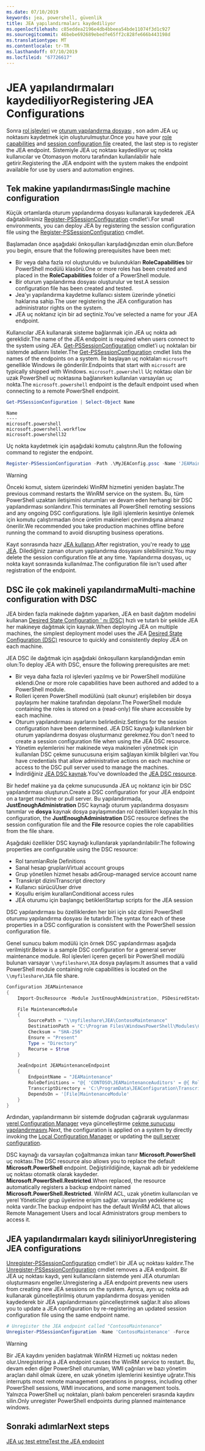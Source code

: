 ```yaml
---
ms.date: 07/10/2019
keywords: jea, powershell, güvenlik
title: JEA yapılandırmaları kaydediliyor
ms.openlocfilehash: c85eddea2196e4db4bbeea54bde11074f3d1c927
ms.sourcegitcommit: 46bebe692689ebedfe65ff2c828fe666b443198d
ms.translationtype: MT
ms.contentlocale: tr-TR
ms.lasthandoff: 07/10/2019
ms.locfileid: "67726617"
---
```

# <a name="registering-jea-configurations"></a><span data-ttu-id="6b497-103">JEA yapılandırmaları kaydediliyor</span><span class="sxs-lookup"><span data-stu-id="6b497-103">Registering JEA Configurations</span></span>

<span data-ttu-id="6b497-104">Sonra [rol işlevleri](role-capabilities.md) ve [oturum yapılandırma dosyası](session-configurations.md) , son adım JEA uç noktasını kaydetmek için oluşturulmuştur.</span><span class="sxs-lookup"><span data-stu-id="6b497-104">Once you have your [role capabilities](role-capabilities.md) and [session configuration file](session-configurations.md) created, the last step is to register the JEA endpoint.</span></span> <span data-ttu-id="6b497-105">Sistemiyle JEA uç noktası kaydediliyor uç nokta kullanıcılar ve Otomasyon motoru tarafından kullanılabilir hale getirir.</span><span class="sxs-lookup"><span data-stu-id="6b497-105">Registering the JEA endpoint with the system makes the endpoint available for use by users and automation engines.</span></span>

## <a name="single-machine-configuration"></a><span data-ttu-id="6b497-106">Tek makine yapılandırması</span><span class="sxs-lookup"><span data-stu-id="6b497-106">Single machine configuration</span></span>

<span data-ttu-id="6b497-107">Küçük ortamlarda oturum yapılandırma dosyası kullanarak kaydederek JEA dağıtabilirsiniz [Register-PSSessionConfiguration](/powershell/module/microsoft.powershell.core/register-pssessionconfiguration) cmdlet'i.</span><span class="sxs-lookup"><span data-stu-id="6b497-107">For small environments, you can deploy JEA by registering the session configuration file using the [Register-PSSessionConfiguration](/powershell/module/microsoft.powershell.core/register-pssessionconfiguration) cmdlet.</span></span>

<span data-ttu-id="6b497-108">Başlamadan önce aşağıdaki önkoşulları karşıladığınızdan emin olun:</span><span class="sxs-lookup"><span data-stu-id="6b497-108">Before you begin, ensure that the following prerequisites have been met:</span></span>

- <span data-ttu-id="6b497-109">Bir veya daha fazla rol oluşturuldu ve bulundukları **RoleCapabilities** bir PowerShell modülü klasörü.</span><span class="sxs-lookup"><span data-stu-id="6b497-109">One or more roles has been created and placed in the **RoleCapabilities** folder of a PowerShell module.</span></span>
- <span data-ttu-id="6b497-110">Bir oturum yapılandırma dosyası oluşturulur ve test.</span><span class="sxs-lookup"><span data-stu-id="6b497-110">A session configuration file has been created and tested.</span></span>
- <span data-ttu-id="6b497-111">Jea'yı yapılandırma kaydetme kullanıcı sistem üzerinde yönetici haklarına sahip.</span><span class="sxs-lookup"><span data-stu-id="6b497-111">The user registering the JEA configuration has administrator rights on the system.</span></span>
- <span data-ttu-id="6b497-112">JEA uç noktanız için bir ad seçtiniz.</span><span class="sxs-lookup"><span data-stu-id="6b497-112">You've selected a name for your JEA endpoint.</span></span>

<span data-ttu-id="6b497-113">Kullanıcılar JEA kullanarak sisteme bağlanmak için JEA uç nokta adı gereklidir.</span><span class="sxs-lookup"><span data-stu-id="6b497-113">The name of the JEA endpoint is required when users connect to the system using JEA.</span></span> <span data-ttu-id="6b497-114">[Get-PSSessionConfiguration](/powershell/module/microsoft.powershell.core/get-pssessionconfiguration) cmdlet'i uç noktaları bir sistemde adlarını listeler.</span><span class="sxs-lookup"><span data-stu-id="6b497-114">The [Get-PSSessionConfiguration](/powershell/module/microsoft.powershell.core/get-pssessionconfiguration) cmdlet lists the names of the endpoints on a system.</span></span> <span data-ttu-id="6b497-115">İle başlayan uç noktaları `microsoft` genellikle Windows ile gönderilir.</span><span class="sxs-lookup"><span data-stu-id="6b497-115">Endpoints that start with `microsoft` are typically shipped with Windows.</span></span> <span data-ttu-id="6b497-116">`microsoft.powershell` Uç noktası olan bir uzak PowerShell uç noktasına bağlanırken kullanılan varsayılan uç nokta.</span><span class="sxs-lookup"><span data-stu-id="6b497-116">The `microsoft.powershell` endpoint is the default endpoint used when connecting to a remote PowerShell endpoint.</span></span>

```powershell
Get-PSSessionConfiguration | Select-Object Name
```

```Output
Name
----
microsoft.powershell
microsoft.powershell.workflow
microsoft.powershell32
```

<span data-ttu-id="6b497-117">Uç nokta kaydetmek için aşağıdaki komutu çalıştırın.</span><span class="sxs-lookup"><span data-stu-id="6b497-117">Run the following command to register the endpoint.</span></span>

```powershell
Register-PSSessionConfiguration -Path .\MyJEAConfig.pssc -Name 'JEAMaintenance' -Force
```

> [!WARNING]
> <span data-ttu-id="6b497-118">Önceki komut, sistem üzerindeki WinRM hizmetini yeniden başlatır.</span><span class="sxs-lookup"><span data-stu-id="6b497-118">The previous command restarts the WinRM service on the system.</span></span> <span data-ttu-id="6b497-119">Bu, tüm PowerShell uzaktan iletişimini oturumları ve devam eden herhangi bir DSC yapılandırması sonlandırır.</span><span class="sxs-lookup"><span data-stu-id="6b497-119">This terminates all PowerShell remoting sessions and any ongoing DSC configurations.</span></span> <span data-ttu-id="6b497-120">İşle ilgili işlemlerin kesintiye önlemek için komutu çalıştırmadan önce üretim makineleri çevrimdışına almanız önerilir.</span><span class="sxs-lookup"><span data-stu-id="6b497-120">We recommended you take production machines offline before running the command to avoid disrupting business operations.</span></span>

<span data-ttu-id="6b497-121">Kayıt sonrasında hazır [JEA kullanın](using-jea.md).</span><span class="sxs-lookup"><span data-stu-id="6b497-121">After registration, you're ready to [use JEA](using-jea.md).</span></span> <span data-ttu-id="6b497-122">Dilediğiniz zaman oturum yapılandırma dosyasını silebilirsiniz.</span><span class="sxs-lookup"><span data-stu-id="6b497-122">You may delete the session configuration file at any time.</span></span> <span data-ttu-id="6b497-123">Yapılandırma dosyası, uç nokta kayıt sonrasında kullanılmaz.</span><span class="sxs-lookup"><span data-stu-id="6b497-123">The configuration file isn't used after registration of the endpoint.</span></span>

## <a name="multi-machine-configuration-with-dsc"></a><span data-ttu-id="6b497-124">DSC ile çok makineli yapılandırma</span><span class="sxs-lookup"><span data-stu-id="6b497-124">Multi-machine configuration with DSC</span></span>

<span data-ttu-id="6b497-125">JEA birden fazla makinede dağıtım yaparken, JEA en basit dağıtım modelini kullanan [Desired State Configuration ' nı (DSC)](/powershell/dsc/overview) hızlı ve tutarlı bir şekilde JEA her makineye dağıtmak için kaynak.</span><span class="sxs-lookup"><span data-stu-id="6b497-125">When deploying JEA on multiple machines, the simplest deployment model uses the JEA [Desired State Configuration (DSC)](/powershell/dsc/overview) resource to quickly and consistently deploy JEA on each machine.</span></span>

<span data-ttu-id="6b497-126">JEA DSC ile dağıtmak için aşağıdaki önkoşulların karşılandığından emin olun:</span><span class="sxs-lookup"><span data-stu-id="6b497-126">To deploy JEA with DSC, ensure the following prerequisites are met:</span></span>

- <span data-ttu-id="6b497-127">Bir veya daha fazla rol işlevleri yazılmış ve bir PowerShell modülüne eklendi.</span><span class="sxs-lookup"><span data-stu-id="6b497-127">One or more role capabilities have been authored and added to a PowerShell module.</span></span>
- <span data-ttu-id="6b497-128">Rolleri içeren PowerShell modülünü (salt okunur) erişilebilen bir dosya paylaşımı her makine tarafından depolanır.</span><span class="sxs-lookup"><span data-stu-id="6b497-128">The PowerShell module containing the roles is stored on a (read-only) file share accessible by each machine.</span></span>
- <span data-ttu-id="6b497-129">Oturum yapılandırması ayarlarını belirlediniz.</span><span class="sxs-lookup"><span data-stu-id="6b497-129">Settings for the session configuration have been determined.</span></span> <span data-ttu-id="6b497-130">JEA DSC kaynağı kullanılırken bir oturum yapılandırma dosyası oluşturmanız gerekmez.</span><span class="sxs-lookup"><span data-stu-id="6b497-130">You don't need to create a session configuration file when using the JEA DSC resource.</span></span>
- <span data-ttu-id="6b497-131">Yönetim eylemlerini her makinede veya makineleri yönetmek için kullanılan DSC çekme sunucusuna erişim sağlayan kimlik bilgileri var.</span><span class="sxs-lookup"><span data-stu-id="6b497-131">You have credentials that allow administrative actions on each machine or access to the DSC pull server used to manage the machines.</span></span>
- <span data-ttu-id="6b497-132">İndirdiğiniz [JEA DSC kaynak](https://github.com/PowerShell/JEA/tree/master/DSC%20Resource).</span><span class="sxs-lookup"><span data-stu-id="6b497-132">You've downloaded the [JEA DSC resource](https://github.com/PowerShell/JEA/tree/master/DSC%20Resource).</span></span>

<span data-ttu-id="6b497-133">Bir hedef makine ya da çekme sunucusunda JEA uç noktanız için bir DSC yapılandırması oluşturun.</span><span class="sxs-lookup"><span data-stu-id="6b497-133">Create a DSC configuration for your JEA endpoint on a target machine or pull server.</span></span> <span data-ttu-id="6b497-134">Bu yapılandırmada, **JustEnoughAdministration** DSC kaynağı oturum yapılandırma dosyasını tanımlar ve **dosya** kaynak dosya paylaşımından rol özellikleri kopyalar.</span><span class="sxs-lookup"><span data-stu-id="6b497-134">In this configuration, the **JustEnoughAdministration** DSC resource defines the session configuration file and the **File** resource copies the role capabilities from the file share.</span></span>

<span data-ttu-id="6b497-135">Aşağıdaki özellikler DSC kaynağı kullanılarak yapılandırılabilir:</span><span class="sxs-lookup"><span data-stu-id="6b497-135">The following properties are configurable using the DSC resource:</span></span>

- <span data-ttu-id="6b497-136">Rol tanımları</span><span class="sxs-lookup"><span data-stu-id="6b497-136">Role Definitions</span></span>
- <span data-ttu-id="6b497-137">Sanal hesap grupları</span><span class="sxs-lookup"><span data-stu-id="6b497-137">Virtual account groups</span></span>
- <span data-ttu-id="6b497-138">Grup yönetilen hizmet hesabı adı</span><span class="sxs-lookup"><span data-stu-id="6b497-138">Group-managed service account name</span></span>
- <span data-ttu-id="6b497-139">Transkript dizini</span><span class="sxs-lookup"><span data-stu-id="6b497-139">Transcript directory</span></span>
- <span data-ttu-id="6b497-140">Kullanıcı sürücü</span><span class="sxs-lookup"><span data-stu-id="6b497-140">User drive</span></span>
- <span data-ttu-id="6b497-141">Koşullu erişim kuralları</span><span class="sxs-lookup"><span data-stu-id="6b497-141">Conditional access rules</span></span>
- <span data-ttu-id="6b497-142">JEA oturumu için başlangıç betikleri</span><span class="sxs-lookup"><span data-stu-id="6b497-142">Startup scripts for the JEA session</span></span>

<span data-ttu-id="6b497-143">DSC yapılandırması bu özelliklerden her biri için söz dizimi PowerShell oturumu yapılandırma dosyası ile tutarlıdır.</span><span class="sxs-lookup"><span data-stu-id="6b497-143">The syntax for each of these properties in a DSC configuration is consistent with the PowerShell session configuration file.</span></span>

<span data-ttu-id="6b497-144">Genel sunucu bakım modülü için örnek DSC yapılandırması aşağıda verilmiştir.</span><span class="sxs-lookup"><span data-stu-id="6b497-144">Below is a sample DSC configuration for a general server maintenance module.</span></span> <span data-ttu-id="6b497-145">Rol işlevleri içeren geçerli bir PowerShell modülü bulunan varsayar `\\myfileshare\JEA` dosya paylaşımı.</span><span class="sxs-lookup"><span data-stu-id="6b497-145">It assumes that a valid PowerShell module containing role capabilities is located on the `\\myfileshare\JEA` file share.</span></span>

```powershell
Configuration JEAMaintenance
{
    Import-DscResource -Module JustEnoughAdministration, PSDesiredStateConfiguration

    File MaintenanceModule
    {
        SourcePath = "\\myfileshare\JEA\ContosoMaintenance"
        DestinationPath = "C:\Program Files\WindowsPowerShell\Modules\ContosoMaintenance"
        Checksum = "SHA-256"
        Ensure = "Present"
        Type = "Directory"
        Recurse = $true
    }

    JeaEndpoint JEAMaintenanceEndpoint
    {
        EndpointName = "JEAMaintenance"
        RoleDefinitions = "@{ 'CONTOSO\JEAMaintenanceAuditors' = @{ RoleCapabilities = 'GeneralServerMaintenance-Audit' }; 'CONTOSO\JEAMaintenanceAdmins' = @{ RoleCapabilities = 'GeneralServerMaintenance-Audit', 'GeneralServerMaintenance-Admin' } }"
        TranscriptDirectory = 'C:\ProgramData\JEAConfiguration\Transcripts'
        DependsOn = '[File]MaintenanceModule'
    }
}
```

<span data-ttu-id="6b497-146">Ardından, yapılandırmanın bir sistemde doğrudan çağırarak uygulanması [yerel Configuration Manager](/powershell/dsc/managing-nodes/metaConfig) veya güncelleştirme [çekme sunucusu yapılandırmasını](/powershell/dsc/pull-server/pullServer).</span><span class="sxs-lookup"><span data-stu-id="6b497-146">Next, the configuration is applied on a system by directly invoking the [Local Configuration Manager](/powershell/dsc/managing-nodes/metaConfig) or updating the [pull server configuration](/powershell/dsc/pull-server/pullServer).</span></span>

<span data-ttu-id="6b497-147">DSC kaynağı da varsayılan çoğaltmanıza imkan tanır **Microsoft.PowerShell** uç noktası.</span><span class="sxs-lookup"><span data-stu-id="6b497-147">The DSC resource also allows you to replace the default **Microsoft.PowerShell** endpoint.</span></span> <span data-ttu-id="6b497-148">Değiştirildiğinde, kaynak adlı bir yedekleme uç noktası otomatik olarak kaydeder. **Microsoft.PowerShell.Restricted**.</span><span class="sxs-lookup"><span data-stu-id="6b497-148">When replaced, the resource automatically registers a backup endpoint named **Microsoft.PowerShell.Restricted**.</span></span> <span data-ttu-id="6b497-149">WinRM ACL, uzak yönetim kullanıcıları ve yerel Yöneticiler grup üyelerine erişim sağlar. varsayılan yedekleme uç nokta vardır.</span><span class="sxs-lookup"><span data-stu-id="6b497-149">The backup endpoint has the default WinRM ACL that allows Remote Management Users and local Administrators group members to access it.</span></span>

## <a name="unregistering-jea-configurations"></a><span data-ttu-id="6b497-150">JEA yapılandırmaları kaydı siliniyor</span><span class="sxs-lookup"><span data-stu-id="6b497-150">Unregistering JEA configurations</span></span>

<span data-ttu-id="6b497-151">[Unregister-PSSessionConfiguration](/powershell/module/microsoft.powershell.core/Unregister-PSSessionConfiguration) cmdlet'i bir JEA uç noktası kaldırır.</span><span class="sxs-lookup"><span data-stu-id="6b497-151">The [Unregister-PSSessionConfiguration](/powershell/module/microsoft.powershell.core/Unregister-PSSessionConfiguration) cmdlet removes a JEA endpoint.</span></span> <span data-ttu-id="6b497-152">Bir JEA uç noktası kaydı, yeni kullanıcıların sistemde yeni JEA oturumları oluşturmasını engeller.</span><span class="sxs-lookup"><span data-stu-id="6b497-152">Unregistering a JEA endpoint prevents new users from creating new JEA sessions on the system.</span></span> <span data-ttu-id="6b497-153">Ayrıca, aynı uç nokta adı kullanarak güncelleştirilmiş oturum yapılandırma dosyası yeniden kaydederek bir JEA yapılandırmasını güncelleştirmek sağlar.</span><span class="sxs-lookup"><span data-stu-id="6b497-153">It also allows you to update a JEA configuration by re-registering an updated session configuration file using the same endpoint name.</span></span>

```powershell
# Unregister the JEA endpoint called "ContosoMaintenance"
Unregister-PSSessionConfiguration -Name 'ContosoMaintenance' -Force
```

> [!WARNING]
> <span data-ttu-id="6b497-154">Bir JEA kaydını yeniden başlatmak WinRM Hizmeti uç noktası neden olur.</span><span class="sxs-lookup"><span data-stu-id="6b497-154">Unregistering a JEA endpoint causes the WinRM service to restart.</span></span> <span data-ttu-id="6b497-155">Bu, devam eden diğer PowerShell oturumları, WMI çağrıları ve bazı yönetim araçları dahil olmak üzere, en uzak yönetim işlemlerini kesintiye uğratır.</span><span class="sxs-lookup"><span data-stu-id="6b497-155">This interrupts most remote management operations in progress, including other PowerShell sessions, WMI invocations, and some management tools.</span></span> <span data-ttu-id="6b497-156">Yalnızca PowerShell uç noktaları, planlı bakım pencereleri sırasında kaydını silin.</span><span class="sxs-lookup"><span data-stu-id="6b497-156">Only unregister PowerShell endpoints during planned maintenance windows.</span></span>

## <a name="next-steps"></a><span data-ttu-id="6b497-157">Sonraki adımlar</span><span class="sxs-lookup"><span data-stu-id="6b497-157">Next steps</span></span>

[<span data-ttu-id="6b497-158">JEA uç test etme</span><span class="sxs-lookup"><span data-stu-id="6b497-158">Test the JEA endpoint</span></span>](using-jea.md)
